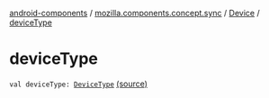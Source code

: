 [android-components](../../index.md) / [mozilla.components.concept.sync](../index.md) / [Device](index.md) / [deviceType](./device-type.md)

# deviceType

`val deviceType: `[`DeviceType`](../-device-type/index.md) [(source)](https://github.com/mozilla-mobile/android-components/blob/master/components/concept/sync/src/main/java/mozilla/components/concept/sync/Devices.kt#L149)